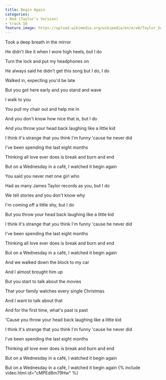 ```yaml
---
title: Begin Again
categories:
- Red (Taylor’s Version)
- track 16
feature_image: https://upload.wikimedia.org/wikipedia/en/e/e8/Taylor_Swift_-_Red.png
--- 
```

Took a deep breath in the mirror

He didn't like it when I wore high heels, but I do

Turn the lock and put my headphones on

He always said he didn't get this song but I do, I do

Walked in, expecting you'd be late

But you got here early and you stand and wave

I walk to you

You pull my chair out and help me in

And you don't know how nice that is, but I do

And you throw your head back laughing like a little kid

I think it's strange that you think I'm funny 'cause he never did

I've been spending the last eight months

Thinking all love ever does is break and burn and end

But on a Wednesday in a café, I watched it begin again

You said you never met one girl who

Had as many James Taylor records as you, but I do

We tell stories and you don't know why

I'm coming off a little shy, but I do

But you throw your head back laughing like a little kid

I think it's strange that you think I'm funny 'cause he never did

I've been spending the last eight months

Thinking all love ever does is break and burn and end

But on a Wednesday in a café, I watched it begin again

And we walked down the block to my car

And I almost brought him up

But you start to talk about the movies

That your family watches every single Christmas

And I want to talk about that

And for the first time, what's past is past

'Cause you throw your head back laughing like a little kid

I think it's strange that you think I'm funny 'cause he never did

I've been spending the last eight months

Thinking all love ever does is break and burn and end

But on a Wednesday in a café, I watched it begin again

But on a Wednesday in a café, I watched it begin again
{% include video.html id="cMPEd8m79Hw" %}